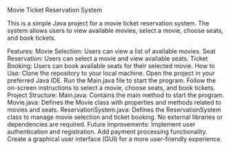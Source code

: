 Movie Ticket Reservation System


This is a simple Java project for a movie ticket reservation system. The system allows users to view available movies, select a movie, choose seats, and book tickets.

Features:
Movie Selection: Users can view a list of available movies.
Seat Reservation: Users can select a movie and view available seats.
Ticket Booking: Users can book available seats for their selected movie.
How to Use:
Clone the repository to your local machine.
Open the project in your preferred Java IDE.
Run the Main.java file to start the program.
Follow the on-screen instructions to select a movie, choose seats, and book tickets.
Project Structure:
Main.java: Contains the main method to start the program.
Movie.java: Defines the Movie class with properties and methods related to movies and seats.
ReservationSystem.java: Defines the ReservationSystem class to manage movie selection and ticket booking.
No external libraries or dependencies are required.
Future Improvements:
Implement user authentication and registration.
Add payment processing functionality.
Create a graphical user interface (GUI) for a more user-friendly experience.
